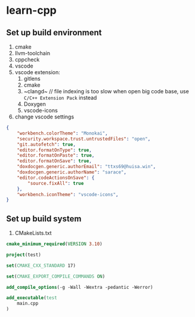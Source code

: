 # learn-cpp
## Set up build environment
1. cmake
2. llvm-toolchain
3. cppcheck
4. vscode
5. vscode extension:
    1. gitlens
    2. cmake
    3. ~clangd~ // file indexing is too slow when open big code base, use `C/C++ Extension Pack` instead
    4. Doxygen
    5. vscode-icons
6. change vscode settings
```json
{
    "workbench.colorTheme": "Monokai",
    "security.workspace.trust.untrustedFiles": "open",
    "git.autofetch": true,
    "editor.formatOnType": true,
    "editor.formatOnPaste": true,
    "editor.formatOnSave": true,
    "doxdocgen.generic.authorEmail": "ttxs69@huisa.win",
    "doxdocgen.generic.authorName": "sarace",
    "editor.codeActionsOnSave": {
        "source.fixAll": true
    },
    "workbench.iconTheme": "vscode-icons",
}
```
## Set up build system
1. CMakeLists.txt
```cmake
cmake_minimum_required(VERSION 3.10)

project(test)

set(CMAKE_CXX_STANDARD 17)

set(CMAKE_EXPORT_COMPILE_COMMANDS ON)

add_compile_options(-g -Wall -Wextra -pedantic -Werror)

add_executable(test
    main.cpp
)
```
